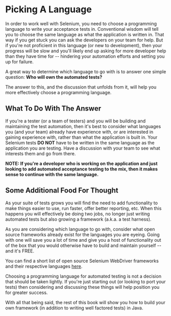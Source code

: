 # Picking A Language

In order to work well with Selenium, you need to choose a programming language to write your acceptance tests in. Conventional wisdom will tell you to choose the same language as what the application is written in. That way if you get stuck you can ask the developers on your team for help. But if you're not proficient in this language (or new to development), then your progress will be slow and you'll likely end up asking for more developer help than they have time for -- hindering your automation efforts and setting you up for failure.

A great way to determine which language to go with is to answer one simple question: __Who will own the automated tests?__

The answer to this, and the discussion that unfolds from it, will help you more effectively choose a programming language.

## What To Do With The Answer

If you're a tester (or a team of testers) and you will be building and maintaining the test automation, then it's best to consider what languages you (and your team) already have experience with, or are interested in gaining experience with, rather than what the application is built in. Your Selenium tests __DO NOT__ have to be written in the same language as the application you are testing. Have a discussion with your team to see what interests them and go from there.

__NOTE: If you're a developer who is working on the application and just looking to add automated acceptance testing to the mix, then it makes sense to continue with the same language.__

## Some Additional Food For Thought

As your suite of tests grows you will find the need to add functionality to make things easier to use, run faster, offer better reporting, etc. When this happens you will effectively be doing two jobs, no longer just writing automated tests but also growing a framework (a.k.a. a test harness).

As you are considering which language to go with, consider what open source frameworks already exist for the languages you are eyeing. Going with one will save you a lot of time and give you a host of functionality out of the box that you would otherwise have to build and maintain yourself -- and it's FREE.

You can find a short list of open source Selenium WebDriver frameworks and their respective languages [here](http://davehaeffner.com/resources/selenium-frameworks/).

Choosing a programming language for automated testing is not a decision that should be taken lightly. If you're just starting out (or looking to port your tests) then considering and discussing these things will help position you for greater success.

With all that being said, the rest of this book will show you how to build your own framework (in addition to writing well factored tests) in Java.
